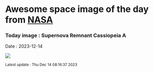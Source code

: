 
# Awesome space image of the day from [NASA](https://api.nasa.gov/)

### Today image : Supernova Remnant Cassiopeia A
Date : 2023-12-14

![](https://apod.nasa.gov/apod/image/2312/CasA_nircam_1024.jpg)

<small>Latest update : Thu Dec 14 08:16:37 2023</small>
        